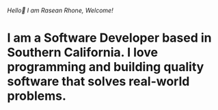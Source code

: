 ###### Hello👋 I am Rasean Rhone, Welcome! 

# I am a Software Developer based in Southern California. I love programming and building quality software that solves real-world problems.


